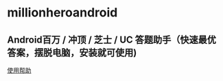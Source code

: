 # millionheroandroid
## Android百万 / 冲顶 / 芝士 / UC 答题助手（快速最优答案，摆脱电脑，安装就可使用) 

[使用帮助](http://chuanghui.github.io)
